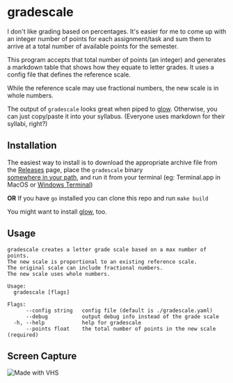# gradescale

I don't like grading based on percentages. It's easier for me to come up 
with an integer number of points for each assignment/task and sum them to arrive
at a total number of available points for the semester. 

This program accepts that total number of points (an integer) and generates a markdown table
that shows how they equate to letter grades. It uses a config file that defines the reference scale.

While the reference scale may use fractional numbers, the new scale is in whole numbers.

The output of `gradescale` looks great when piped to [glow](https://github.com/charmbracelet/glow).
Otherwise, you can just copy/paste it into your syllabus. (Everyone uses markdown for their syllabi, right?)

## Installation

The easiest way to install is to download the appropriate archive file from the
[Releases](https://github.com/rahji/gradescale/releases/latest) page, place the `gradescale` binary  
[somewhere in your path](https://zwbetz.com/how-to-add-a-binary-to-your-path-on-macos-linux-windows/), 
and run it from your terminal (eg: Terminal.app in MacOS or 
[Windows Terminal](https://apps.microsoft.com/store/detail/windows-terminal/9N0DX20HK701?hl=en-us&gl=us&rtc=1))

**OR** If you have `go` installed you can clone this repo and run `make build`

You might want to install [glow](https://github.com/charmbracelet/glow), too.

## Usage

```
gradescale creates a letter grade scale based on a max number of points.
The new scale is proportional to an existing reference scale.
The original scale can include fractional numbers.
The new scale uses whole numbers.

Usage:
  gradescale [flags]

Flags:
      --config string   config file (default is ./gradescale.yaml)
      --debug           output debug info instead of the grade scale
  -h, --help            help for gradescale
      --points float    the total number of points in the new scale (required)
```

## Screen Capture

![Made with VHS](https://vhs.charm.sh/vhs-3atANCnHGe1xRK5GfGiExO.gif)
